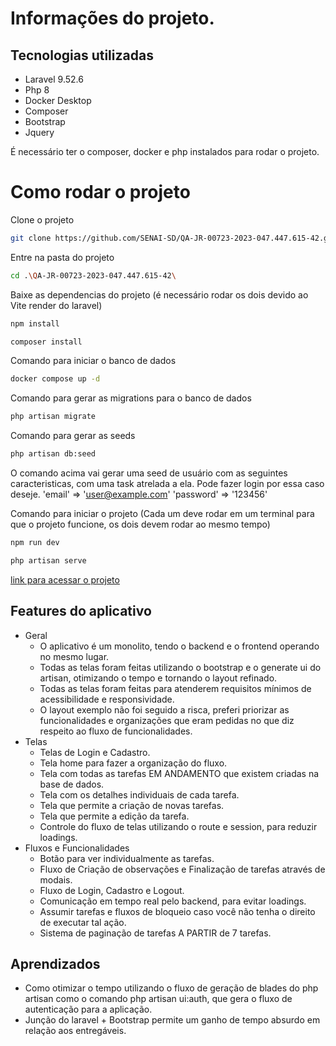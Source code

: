 # Informações do projeto.

## Tecnologias utilizadas
- Laravel 9.52.6
- Php 8
- Docker Desktop
- Composer
- Bootstrap
- Jquery

É necessário ter o composer, docker e php instalados para rodar o projeto.

# Como rodar o projeto

Clone o projeto

```bash
git clone https://github.com/SENAI-SD/QA-JR-00723-2023-047.447.615-42.git
```
Entre na pasta do projeto

```bash
cd .\QA-JR-00723-2023-047.447.615-42\
```

Baixe as dependencias do projeto (é necessário rodar os dois devido ao Vite render do laravel)

```bash
npm install
```
```bash
composer install
```

Comando para iniciar o banco de dados

```bash
docker compose up -d
```

Comando para gerar as migrations para o banco de dados

```bash
php artisan migrate
```

Comando para gerar as seeds

```bash
php artisan db:seed
```
O comando acima vai gerar uma seed de usuário com as seguintes caracteristicas, com uma task atrelada a ela. Pode fazer login por essa caso deseje.
'email' => 'user@example.com'
'password' => '123456'

Comando para iniciar o projeto (Cada um deve rodar em um terminal para que o projeto funcione, os dois devem rodar ao mesmo tempo)

```bash
npm run dev
```
```bash
php artisan serve
```

[link para acessar o projeto](http://127.0.0.1:8000)

## Features do aplicativo

- Geral
    - O aplicativo é um monolito, tendo o backend e o frontend operando no mesmo lugar.
    - Todas as telas foram feitas utilizando o bootstrap e o generate ui do artisan, otimizando o tempo e tornando o layout refinado.
    - Todas as telas foram feitas para atenderem requisitos mínimos de acessibilidade e responsividade.
    - O layout exemplo não foi seguido a risca, preferi priorizar as funcionalidades e organizações que eram pedidas no que diz respeito ao fluxo de funcionalidades.
- Telas
    - Telas de Login e Cadastro.
    - Tela home para fazer a organização do fluxo.
    - Tela com todas as tarefas EM ANDAMENTO que existem criadas na base de dados.
    - Tela com os detalhes individuais de cada tarefa.
    - Tela que permite a criação de novas tarefas.
    - Tela que permite a edição da tarefa.
    - Controle do fluxo de telas utilizando o route e session, para reduzir loadings.
- Fluxos e Funcionalidades
    - Botão para ver individualmente as tarefas.
    - Fluxo de Criação de observações e Finalização de tarefas através de modais.
    - Fluxo de Login, Cadastro e Logout.
    - Comunicação em tempo real pelo backend, para evitar loadings.
    - Assumir tarefas e fluxos de bloqueio caso você não tenha o direito de executar tal ação.
    - Sistema de paginação de tarefas A PARTIR de 7 tarefas.

## Aprendizados

- Como otimizar o tempo utilizando o fluxo de geração de blades do php artisan como o comando php artisan ui:auth, que gera o fluxo de autenticação para a aplicação.
- Junção do laravel + Bootstrap permite um ganho de tempo absurdo em relação aos entregáveis.





